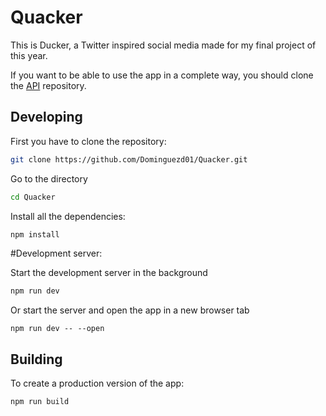 # Quacker

This is Ducker, a Twitter inspired social media made for my final project of this year.

If you want to be able to use the app in a complete way, you should clone the [API](https://github.com/Dominguezd01/QuackerAPI "API repo") repository.

## Developing

First you have to clone the repository:

```bash
git clone https://github.com/Dominguezd01/Quacker.git
```

Go to the directory

```bash
cd Quacker
```

Install all the dependencies:

```bash
npm install
```

#Development server:

Start the development server in the background
```bash
npm run dev
```

Or start the server and open the app in a new browser tab
```
npm run dev -- --open
```

## Building

To create a production version of the app:

```bash
npm run build
```
